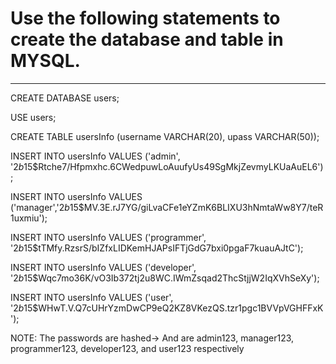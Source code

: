 # Use the following statements to create the database and table in MYSQL.
______________________________________________________________________________________________________________________________________________________________________________________
CREATE DATABASE users;

USE users;

CREATE TABLE usersInfo (username VARCHAR(20), upass VARCHAR(50));

INSERT INTO usersInfo VALUES ('admin', '$2b$15$Rtche7/Hfpmxhc.6CWedpuwLoAuufyUs49SgMkjZevmyLKUaAuEL6');

INSERT INTO usersInfo VALUES ('manager','$2b$15$MV.3E.rJ7YG/giLvaCFe1eYZmK6BLIXU3hNmtaWw8Y7/teR1uxmiu');

INSERT INTO usersInfo VALUES ('programmer', '$2b$15$tTMfy.RzsrS/bIZfxLIDKemHJAPsIFTjGdG7bxi0pgaF7kuauAJtC');

INSERT INTO usersInfo VALUES ('developer', '$2b$15$Wqc7mo36K/vO3Ib372tj2u8WC.IWmZsqad2ThcStjjW2IqXVhSeXy');

INSERT INTO usersInfo VALUES ('user', '$2b$15$WHwT.V.Q7cUHrYzmDwCP9eQ2KZ8VKezQS.tzr1pgc1BVVpVGHFFxK');

NOTE: The passwords are hashed-> And are admin123, manager123, programmer123, developer123, and user123 respectively
